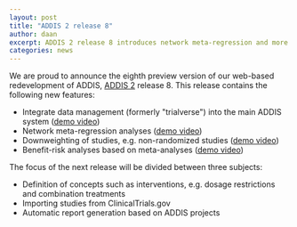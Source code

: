 ```yaml
---
layout: post
title: "ADDIS 2 release 8"
author: daan
excerpt: ADDIS 2 release 8 introduces network meta-regression and more.
categories: news
---
```


We are proud to announce the eighth preview version of our web-based redevelopment of ADDIS, [ADDIS 2](https://addis.drugis.org) release 8.  This release contains the following new features:

  - Integrate data management (formerly "trialverse") into the main ADDIS system ([demo video](https://vimeo.com/groups/drugis/videos/160089612))
  - Network meta-regression analyses ([demo video](https://vimeo.com/groups/drugis/videos/160089655))
  - Downweighting of studies, e.g. non-randomized studies ([demo video](https://vimeo.com/groups/drugis/videos/160089644))
  - Benefit-risk analyses based on meta-analyses ([demo video](https://vimeo.com/groups/drugis/videos/160089634))

The focus of the next release will be divided between three subjects:

  - Definition of concepts such as interventions, e.g. dosage restrictions and combination treatments
  - Importing studies from ClinicalTrials.gov
  - Automatic report generation based on ADDIS projects
